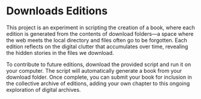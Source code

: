 # Downloads Editions

This project is an experiment in scripting the creation of a book, where each edition is generated from the contents of download folders—a space where the web meets the local directory and files often go to be forgotten. Each edition reflects on the digital clutter that accumulates over time, revealing the hidden stories in the files we download.

To contribute to future editions, download the provided script and run it on your computer. The script will automatically generate a book from your download folder. Once complete, you can submit your book for inclusion in the collective archive of editions, adding your own chapter to this ongoing exploration of digital archives.
